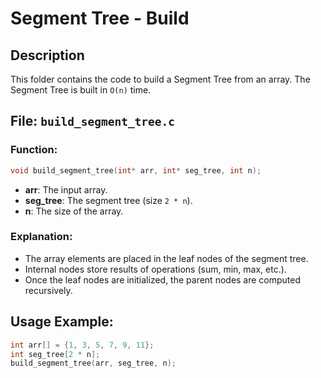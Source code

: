 # Segment Tree - Build

## Description
This folder contains the code to build a Segment Tree from an array. The Segment Tree is built in `O(n)` time.

## File: `build_segment_tree.c`

### Function:
```c
void build_segment_tree(int* arr, int* seg_tree, int n);
```
- **arr**: The input array.
- **seg_tree**: The segment tree (size `2 * n`).
- **n**: The size of the array.

### Explanation:
- The array elements are placed in the leaf nodes of the segment tree.
- Internal nodes store results of operations (sum, min, max, etc.).
- Once the leaf nodes are initialized, the parent nodes are computed recursively.

## Usage Example:
```c
int arr[] = {1, 3, 5, 7, 9, 11};
int seg_tree[2 * n];
build_segment_tree(arr, seg_tree, n);
```

